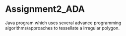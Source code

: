# Assignment2_ADA
Java program which uses several advance programming algorithms/approaches to tessellate a irregular polygon.
